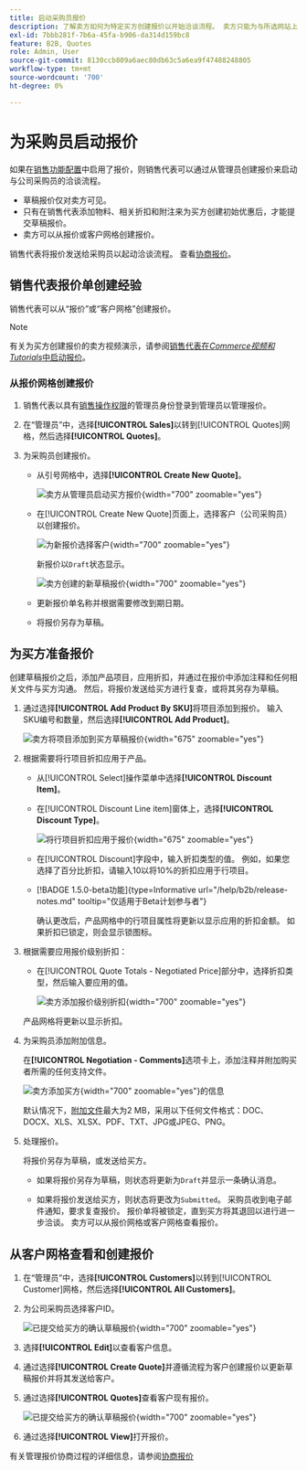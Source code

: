 ```yaml
---
title: 启动采购员报价
description: 了解卖方如何为特定买方创建报价以开始洽谈流程。 卖方只能为与所选网站上公司帐户关联的客户提交报价。
exl-id: 7bbb281f-7b6a-45fa-b906-da314d159bc8
feature: B2B, Quotes
role: Admin, User
source-git-commit: 8130ccb809a6aec80db63c5a6ea9f47488248805
workflow-type: tm+mt
source-wordcount: '700'
ht-degree: 0%

---
```


# 为采购员启动报价

如果在[销售功能配置](configure-quotes.md)中启用了报价，则销售代表可以通过从管理员创建报价来启动与公司采购员的洽谈流程。

- 草稿报价仅对卖方可见。
- 只有在销售代表添加物料、相关折扣和附注来为买方创建初始优惠后，才能提交草稿报价。
- 卖方可以从报价或客户网格创建报价。

销售代表将报价发送给采购员以起动洽谈流程。 查看[协商报价](quote-price-negotiation.md)。

## 销售代表报价单创建经验

销售代表可以从“报价”或“客户网格”创建报价。

>[!NOTE]
>
>有关为买方创建报价的卖方视频演示，请参阅[销售代表在&#x200B;_Commerce视频和Tutorials_&#x200B;中启动报价](https://experienceleague.adobe.com/docs/commerce-learn/tutorials/b2b/b2b-quote/sales-rep-initiates-quote.html)。

### 从报价网格创建报价

1. 销售代表以具有[销售操作权限](../systems/permissions.md)的管理员身份登录到管理员以管理报价。

1. 在“管理员”中，选择&#x200B;**[!UICONTROL Sales]**&#x200B;以转到[!UICONTROL Quotes]网格，然后选择&#x200B;**[!UICONTROL Quotes]**。

1. 为采购员创建报价。

   - 从引号网格中，选择&#x200B;**[!UICONTROL Create New Quote]**。

     ![卖方从管理员启动买方报价](./assets/quote-draft-from-admin.png){width="700" zoomable="yes"}

   - 在[!UICONTROL Create New Quote]页面上，选择客户（公司采购员）以创建报价。

     ![为新报价选择客户](./assets/quote-draft-from-admin-select-buyer.png){width="700" zoomable="yes"}

     新报价以`Draft`状态显示。

     ![卖方创建的新草稿报价](./assets/quote-create-by-seller.png){width="700" zoomable="yes"}

   - 更新报价单名称并根据需要修改到期日期。

   - 将报价另存为草稿。

## 为买方准备报价

创建草稿报价之后，添加产品项目，应用折扣，并通过在报价中添加注释和任何相关文件与买方沟通。 然后，将报价发送给买方进行复查，或将其另存为草稿。

1. 通过选择&#x200B;**[!UICONTROL Add Product By SKU]**&#x200B;将项目添加到报价。 输入SKU编号和数量，然后选择&#x200B;**[!UICONTROL Add Product]**。

   ![卖方将项目添加到买方草稿报价](./assets/quote-draft-add-items.png){width="675" zoomable="yes"}

1. 根据需要将行项目折扣应用于产品。

   - 从[!UICONTROL Select]操作菜单中选择&#x200B;**[!UICONTROL Discount Item]**。

   - 在[!UICONTROL Discount Line item]窗体上，选择&#x200B;**[!UICONTROL Discount Type]**。

     ![将行项目折扣应用于报价](./assets/quote-discount-line-item.png){width="675" zoomable="yes"}

   - 在[!UICONTROL Discount]字段中，输入折扣类型的值。 例如，如果您选择了百分比折扣，请输入10以将10%的折扣应用于行项目。

   - [!BADGE 1.5.0-beta功能]{type=Informative url="/help/b2b/release-notes.md" tooltip="仅适用于Beta计划参与者"}

     确认更改后，产品网格中的行项目属性将更新以显示应用的折扣金额。 如果折扣已锁定，则会显示锁图标。

1. 根据需要应用报价级别折扣：

   - 在[!UICONTROL Quote Totals - Negotiated Price]部分中，选择折扣类型，然后输入要应用的值。

     ![卖方添加报价级别折扣](./assets/quote-draft-total-discount.png){width="700" zoomable="yes"}

   产品网格将更新以显示折扣。

1. 为采购员添加附加信息。

   在&#x200B;**[!UICONTROL Negotiation - Comments]**&#x200B;选项卡上，添加注释并附加购买者所需的任何支持文件。

   ![卖方添加买方](./assets/quote-draft-add-info-for-buyer.png){width="700" zoomable="yes"}的信息

   默认情况下，[附加文件](configure-quotes.md)最大为2 MB，采用以下任何文件格式：DOC、DOCX、XLS、XLSX、PDF、TXT、JPG或JPEG、PNG。

1. 处理报价。

   将报价另存为草稿，或发送给买方。

   - 如果将报价另存为草稿，则状态将更新为`Draft`并显示一条确认消息。

   - 如果将报价发送给买方，则状态将更改为`Submitted`。 采购员收到电子邮件通知，要求复查报价。 报价单将被锁定，直到买方将其退回以进行进一步洽谈。 卖方可以从报价网格或客户网格查看报价。

## 从客户网格查看和创建报价

1. 在“管理员”中，选择&#x200B;**[!UICONTROL Customers]**&#x200B;以转到[!UICONTROL Customer]网格，然后选择&#x200B;**[!UICONTROL All Customers]**。

1. 为公司采购员选择客户ID。

   ![已提交给买方的确认草稿报价](./assets/quote-view-customer-quotes.png){width="700" zoomable="yes"}

1. 选择&#x200B;**[!UICONTROL Edit]**&#x200B;以查看客户信息。

1. 通过选择&#x200B;**[!UICONTROL Create Quote]**&#x200B;并遵循流程为客户创建报价以更新草稿报价并将其发送给客户。

1. 通过选择&#x200B;**[!UICONTROL Quotes]**&#x200B;查看客户现有报价。

   ![已提交给买方的确认草稿报价](./assets/quote-list-from-customer-information.png){width="700" zoomable="yes"}

1. 通过选择&#x200B;**[!UICONTROL View]**&#x200B;打开报价。

有关管理报价协商过程的详细信息，请参阅[协商报价](quote-price-negotiation.md)
